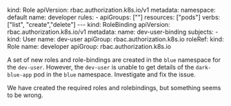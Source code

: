 
kind: Role apiVersion: rbac.authorization.k8s.io/v1 metadata: namespace: default name: developer rules: - apiGroups: [""] resources: ["pods"] verbs: ["list", "create","delete"] --- kind: RoleBinding apiVersion: rbac.authorization.k8s.io/v1 metadata: name: dev-user-binding subjects: - kind: User name: dev-user apiGroup: rbac.authorization.k8s.io roleRef: kind: Role name: developer apiGroup: rbac.authorization.k8s.io


A set of new roles and role-bindings are created in the `blue` namespace for the `dev-user`. However, the `dev-user` is unable to get details of the `dark-blue-app` pod in the `blue` namespace. Investigate and fix the issue.

We have created the required roles and rolebindings, but something seems to be wrong.